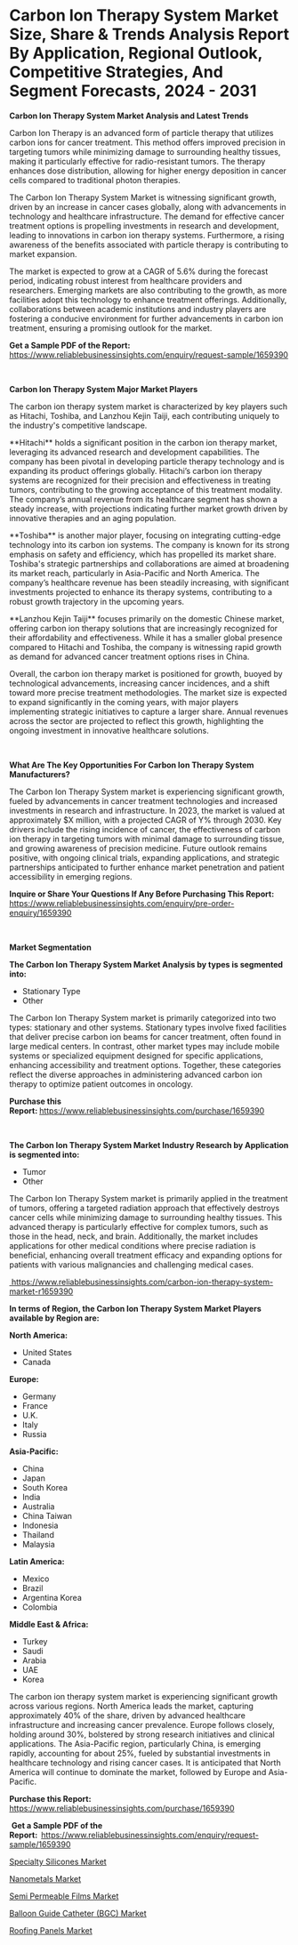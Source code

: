 <p><h1>Carbon Ion Therapy System Market Size, Share & Trends Analysis Report By Application, Regional Outlook, Competitive Strategies, And Segment Forecasts, 2024 - 2031</h1></p><p><strong>Carbon Ion Therapy System Market Analysis and Latest Trends</strong></p>
<p><p>Carbon Ion Therapy is an advanced form of particle therapy that utilizes carbon ions for cancer treatment. This method offers improved precision in targeting tumors while minimizing damage to surrounding healthy tissues, making it particularly effective for radio-resistant tumors. The therapy enhances dose distribution, allowing for higher energy deposition in cancer cells compared to traditional photon therapies.</p><p>The Carbon Ion Therapy System Market is witnessing significant growth, driven by an increase in cancer cases globally, along with advancements in technology and healthcare infrastructure. The demand for effective cancer treatment options is propelling investments in research and development, leading to innovations in carbon ion therapy systems. Furthermore, a rising awareness of the benefits associated with particle therapy is contributing to market expansion.</p><p>The market is expected to grow at a CAGR of 5.6% during the forecast period, indicating robust interest from healthcare providers and researchers. Emerging markets are also contributing to the growth, as more facilities adopt this technology to enhance treatment offerings. Additionally, collaborations between academic institutions and industry players are fostering a conducive environment for further advancements in carbon ion treatment, ensuring a promising outlook for the market.</p></p>
<p><strong>Get a Sample PDF of the Report:&nbsp;</strong> <a href="https://www.reliablebusinessinsights.com/enquiry/request-sample/1659390?utm_campaign=1119&utm_medium=2&utm_source=Github&utm_content=ia&utm_term=09122024&utm_id=carbon-ion-therapy-system">https://www.reliablebusinessinsights.com/enquiry/request-sample/1659390</a></p>
<p>&nbsp;</p>
<p><strong>Carbon Ion Therapy System Major Market Players</strong></p>
<p><p>The carbon ion therapy system market is characterized by key players such as Hitachi, Toshiba, and Lanzhou Kejin Taiji, each contributing uniquely to the industry's competitive landscape.</p><p>**Hitachi** holds a significant position in the carbon ion therapy market, leveraging its advanced research and development capabilities. The company has been pivotal in developing particle therapy technology and is expanding its product offerings globally. Hitachi’s carbon ion therapy systems are recognized for their precision and effectiveness in treating tumors, contributing to the growing acceptance of this treatment modality. The company’s annual revenue from its healthcare segment has shown a steady increase, with projections indicating further market growth driven by innovative therapies and an aging population.</p><p>**Toshiba** is another major player, focusing on integrating cutting-edge technology into its carbon ion systems. The company is known for its strong emphasis on safety and efficiency, which has propelled its market share. Toshiba's strategic partnerships and collaborations are aimed at broadening its market reach, particularly in Asia-Pacific and North America. The company’s healthcare revenue has been steadily increasing, with significant investments projected to enhance its therapy systems, contributing to a robust growth trajectory in the upcoming years.</p><p>**Lanzhou Kejin Taiji** focuses primarily on the domestic Chinese market, offering carbon ion therapy solutions that are increasingly recognized for their affordability and effectiveness. While it has a smaller global presence compared to Hitachi and Toshiba, the company is witnessing rapid growth as demand for advanced cancer treatment options rises in China.</p><p>Overall, the carbon ion therapy market is positioned for growth, buoyed by technological advancements, increasing cancer incidences, and a shift toward more precise treatment methodologies. The market size is expected to expand significantly in the coming years, with major players implementing strategic initiatives to capture a larger share. Annual revenues across the sector are projected to reflect this growth, highlighting the ongoing investment in innovative healthcare solutions.</p></p>
<p>&nbsp;</p>
<p><strong>What Are The Key Opportunities For Carbon Ion Therapy System Manufacturers?</strong></p>
<p><p>The Carbon Ion Therapy System market is experiencing significant growth, fueled by advancements in cancer treatment technologies and increased investments in research and infrastructure. In 2023, the market is valued at approximately $X million, with a projected CAGR of Y% through 2030. Key drivers include the rising incidence of cancer, the effectiveness of carbon ion therapy in targeting tumors with minimal damage to surrounding tissue, and growing awareness of precision medicine. Future outlook remains positive, with ongoing clinical trials, expanding applications, and strategic partnerships anticipated to further enhance market penetration and patient accessibility in emerging regions.</p></p>
<p><strong>Inquire or Share Your Questions If Any Before Purchasing This Report:</strong> <a href="https://www.reliablebusinessinsights.com/enquiry/pre-order-enquiry/1659390?utm_campaign=1119&utm_medium=2&utm_source=Github&utm_content=ia&utm_term=09122024&utm_id=carbon-ion-therapy-system">https://www.reliablebusinessinsights.com/enquiry/pre-order-enquiry/1659390</a></p>
<p>&nbsp;</p>
<p><strong>Market Segmentation</strong></p>
<p><strong>The Carbon Ion Therapy System Market Analysis by types is segmented into:</strong></p>
<p><ul><li>Stationary Type</li><li>Other</li></ul></p>
<p><p>The Carbon Ion Therapy System market is primarily categorized into two types: stationary and other systems. Stationary types involve fixed facilities that deliver precise carbon ion beams for cancer treatment, often found in large medical centers. In contrast, other market types may include mobile systems or specialized equipment designed for specific applications, enhancing accessibility and treatment options. Together, these categories reflect the diverse approaches in administering advanced carbon ion therapy to optimize patient outcomes in oncology.</p></p>
<p><strong>Purchase this Report:&nbsp;</strong><a href="https://www.reliablebusinessinsights.com/purchase/1659390?utm_campaign=1119&utm_medium=2&utm_source=Github&utm_content=ia&utm_term=09122024&utm_id=carbon-ion-therapy-system">https://www.reliablebusinessinsights.com/purchase/1659390</a></p>
<p>&nbsp;</p>
<p><strong>The Carbon Ion Therapy System Market Industry Research by Application is segmented into:</strong></p>
<p><ul><li>Tumor</li><li>Other</li></ul></p>
<p><p>The Carbon Ion Therapy System market is primarily applied in the treatment of tumors, offering a targeted radiation approach that effectively destroys cancer cells while minimizing damage to surrounding healthy tissues. This advanced therapy is particularly effective for complex tumors, such as those in the head, neck, and brain. Additionally, the market includes applications for other medical conditions where precise radiation is beneficial, enhancing overall treatment efficacy and expanding options for patients with various malignancies and challenging medical cases.</p></p>
<p><a href="https://www.reliablebusinessinsights.com/carbon-ion-therapy-system-market-r1659390?utm_campaign=1119&utm_medium=2&utm_source=Github&utm_content=ia&utm_term=09122024&utm_id=carbon-ion-therapy-system">&nbsp;https://www.reliablebusinessinsights.com/carbon-ion-therapy-system-market-r1659390</a></p>
<p><strong>In terms of Region, the Carbon Ion Therapy System Market Players available by Region are:</strong></p>
<p>
    <p> <strong> North America: </strong>
        <ul>
            <li>United States</li>
            <li>Canada</li>
        </ul>
        </p> 
    <p> <strong> Europe: </strong>
        <ul>
            <li>Germany</li>
            <li>France</li>
            <li>U.K.</li>
            <li>Italy</li>
            <li>Russia</li>
        </ul>
        </p> 
    <p> <strong> Asia-Pacific: </strong>
        <ul>
            <li>China</li>
            <li>Japan</li>
            <li>South Korea</li>
            <li>India</li>
            <li>Australia</li>
            <li>China Taiwan</li>
            <li>Indonesia</li>
            <li>Thailand</li>
            <li>Malaysia</li>
        </ul>
        </p> 
    <p> <strong> Latin America: </strong>
        <ul>
            <li>Mexico</li>
            <li>Brazil</li>
            <li>Argentina Korea</li>
            <li>Colombia</li>
        </ul>
        </p> 
    <p> <strong> Middle East & Africa: </strong>
        <ul>
            <li>Turkey</li>
            <li>Saudi</li>
            <li>Arabia</li>
            <li>UAE</li>
            <li>Korea</li>
        </ul>
    </p>
    </p>
<p><p>The carbon ion therapy system market is experiencing significant growth across various regions. North America leads the market, capturing approximately 40% of the share, driven by advanced healthcare infrastructure and increasing cancer prevalence. Europe follows closely, holding around 30%, bolstered by strong research initiatives and clinical applications. The Asia-Pacific region, particularly China, is emerging rapidly, accounting for about 25%, fueled by substantial investments in healthcare technology and rising cancer cases. It is anticipated that North America will continue to dominate the market, followed by Europe and Asia-Pacific.</p></p>
<p><strong>Purchase this Report: </strong><a href="https://www.reliablebusinessinsights.com/purchase/1659390?utm_campaign=1119&utm_medium=2&utm_source=Github&utm_content=ia&utm_term=09122024&utm_id=carbon-ion-therapy-system">https://www.reliablebusinessinsights.com/purchase/1659390</a></p>
<p>&nbsp;<strong>Get a Sample PDF of the Report:&nbsp;&nbsp;</strong><a href="https://www.reliablebusinessinsights.com/enquiry/request-sample/1659390?utm_campaign=1119&utm_medium=2&utm_source=Github&utm_content=ia&utm_term=09122024&utm_id=carbon-ion-therapy-system">https://www.reliablebusinessinsights.com/enquiry/request-sample/1659390</a></p>
<p><strong></strong></p>
<p><p><a href="https://www.linkedin.com/pulse/decoding-specialty-silicones-market-dynamics-strategic-imperatives-ivv8e?utm_campaign=1119&utm_medium=2&utm_source=Github&utm_content=ia&utm_term=09122024&utm_id=carbon-ion-therapy-system">Specialty Silicones Market</a></p><p><a href="https://www.linkedin.com/pulse/nanometals-market-outlook-share-analysis-growth-trends-forecasts-m37qe?utm_campaign=1119&utm_medium=2&utm_source=Github&utm_content=ia&utm_term=09122024&utm_id=carbon-ion-therapy-system">Nanometals Market</a></p><p><a href="https://www.linkedin.com/pulse/semi-permeable-films-industry-report-market-share-growth-trends-wydqe?utm_campaign=1119&utm_medium=2&utm_source=Github&utm_content=ia&utm_term=09122024&utm_id=carbon-ion-therapy-system">Semi Permeable Films Market</a></p><p><a href="https://github.com/irfadac/Market-Research-Report-List-5/blob/main/balloon-guide-catheter-bgc-market.md?utm_campaign=1119&utm_medium=2&utm_source=Github&utm_content=ia&utm_term=09122024&utm_id=carbon-ion-therapy-system">Balloon Guide Catheter (BGC) Market</a></p><p><a href="https://www.linkedin.com/pulse/roofing-panels-market-insights-report-company-specific-analysis-xaike?utm_campaign=1119&utm_medium=2&utm_source=Github&utm_content=ia&utm_term=09122024&utm_id=carbon-ion-therapy-system">Roofing Panels Market</a></p></p>